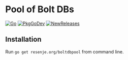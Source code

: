 # Pool of Bolt DBs

[![Go](https://github.com/janos/boltdbpool/workflows/Go/badge.svg)](https://github.com/janos/boltdbpool/actions)
[![PkgGoDev](https://pkg.go.dev/badge/resenje.org/boltdbpool)](https://pkg.go.dev/resenje.org/boltdbpool)
[![NewReleases](https://newreleases.io/badge.svg)](https://newreleases.io/github/janos/boltdbpool)

## Installation

Run `go get resenje.org/boltdbpool` from command line.
